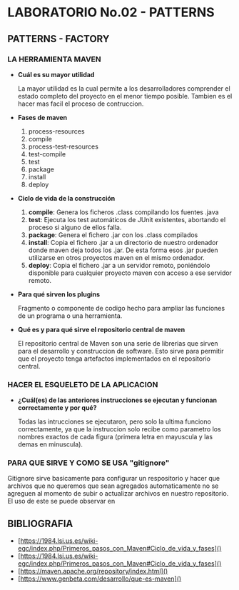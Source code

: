 # **LABORATORIO No.02 - PATTERNS**

## **PATTERNS - FACTORY**

### **LA HERRAMIENTA MAVEN**
* **Cuál es su mayor utilidad**

    La mayor utilidad es la cual permite a los desarrolladores comprender el estado completo del proyecto en el menor tiempo posible. Tambien es el hacer mas facil el proceso de contruccion.

* **Fases de maven**
    1. process-resources
    2. compile
    3. process-test-resources
    4. test-compile
    5. test
    6. package
    7. install
    6. deploy

* **Ciclo de vida de la construcción**
    1. **compile**: Genera los ficheros .class compilando los fuentes .java
    2. **test**: Ejecuta los test automáticos de JUnit existentes, abortando el proceso si alguno de ellos falla.
    3. **package**: Genera el fichero .jar con los .class compilados
    4. **install**: Copia el fichero .jar a un directorio de nuestro ordenador donde maven deja todos los .jar. De esta forma esos .jar pueden utilizarse en otros proyectos maven en el mismo ordenador.
    5. **deploy**: Copia el fichero .jar a un servidor remoto, poniéndolo disponible para cualquier proyecto maven con acceso a ese servidor remoto.

* **Para qué sirven los plugins**

    Fragmento o componente de codigo hecho para ampliar las funciones de un programa o una herramienta.

* **Qué es y para qué sirve el repositorio central de maven**

    El repositorio central de Maven son una serie de librerias que sirven para el desarrollo y construccion de software. Esto sirve para permitir que el proyecto tenga artefactos implementados en el repositorio central.

### **HACER EL ESQUELETO DE LA APLICACION**
* **¿Cuál(es) de las anteriores instrucciones se ejecutan y funcionan correctamente y por qué?**

    Todas las intrucciones se ejecutaron, pero solo la ultima funciono correctamente, ya que la instruccion solo recibe como parametro los nombres exactos de cada figura (primera letra en mayuscula y las demas en minuscula).


### **PARA QUE SIRVE Y COMO SE USA "gitignore"**

Gitignore sirve basicamente para configurar un respositorio y hacer que archivos que no queremos que sean agregados automaticamente no se agreguen al momento de subir o
actualizar archivos en nuestro repositorio. El uso de este se puede observar en

## **BIBLIOGRAFIA**
* [https://1984.lsi.us.es/wiki-egc/index.php/Primeros_pasos_con_Maven#Ciclo_de_vida_y_fases]()
* [https://1984.lsi.us.es/wiki-egc/index.php/Primeros_pasos_con_Maven#Ciclo_de_vida_y_fases]()
* [https://maven.apache.org/repository/index.html]()
* [https://www.genbeta.com/desarrollo/que-es-maven]()

